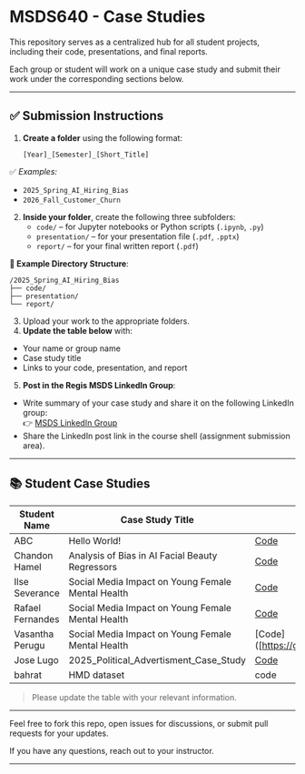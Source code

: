 # MSDS640 - Case Studies

This repository serves as a centralized hub for all student projects, including their code, presentations, and final reports.

Each group or student will work on a unique case study and submit their work under the corresponding sections below. 

---

## ✅ Submission Instructions

1. **Create a folder** using the following format:

   `[Year]_[Semester]_[Short_Title]`
   
✅ *Examples:*
- `2025_Spring_AI_Hiring_Bias`
- `2026_Fall_Customer_Churn`
  
2. **Inside your folder**, create the following three subfolders:
   - `code/` – for Jupyter notebooks or Python scripts (`.ipynb`, `.py`)
   - `presentation/` – for your presentation file (`.pdf`, `.pptx`)
   - `report/` – for your final written report (`.pdf`)

**📁 Example Directory Structure**:
```plaintext
/2025_Spring_AI_Hiring_Bias
├── code/
├── presentation/
└── report/
```

3. Upload your work to the appropriate folders.
4. **Update the table below** with:
- Your name or group name
- Case study title
- Links to your code, presentation, and report

5. **Post in the Regis MSDS LinkedIn Group**:
- Write summary of your case study and share it on the following LinkedIn group:  
  👉 [MSDS LinkedIn Group](https://www.linkedin.com/groups/12682252/)
- Share the LinkedIn post link in the course shell (assignment submission area).

---

## 📚 Student Case Studies

| Student Name | Case Study Title | Code | Presentation | Report |
|--------------|------------------|------|--------------|--------|
| ABC          | Hello World!     | [Code](link-to-code) | [Slides](link-to-presentation) | [Report](link-to-report) |
| Chandon Hamel| Analysis of Bias in AI Facial Beauty Regressors | [Code](2025_Spring_AI_Beauty_Bias/code) | [Slides](2025_Spring_AI_Beauty_Bias/presentation/final_presentation_hamel.pdf) | [Report](2025_Spring_AI_Beauty_Bias/report/BeautyBias_Hamel.pdf) |
| Ilse Severance| Social Media Impact on Young Female Mental Health | [Code](https://github.com/rscientist/msds640_caseStudy/tree/main/2025_Spring_Social_Media_Mental_Health/code) | [Slides](https://github.com/rscientist/msds640_caseStudy/blob/main/2025_Spring_Social_Media_Mental_Health/presentation/Social%20Media%20and%20Mental%20Health%20-%20Rafael%2C%20Vasantha%2C%20Ilse.pdf) | [Report](https://github.com/rscientist/msds640_caseStudy/blob/main/2025_Spring_Social_Media_Mental_Health/report/MSDS640_Case_Study_Ilse_Rafael_Vasantha.pdf) |
| Rafael Fernandes| Social Media Impact on Young Female Mental Health | [Code](https://github.com/rscientist/msds640_caseStudy/tree/main/2025_Spring_Social_Media_Mental_Health/code) | [Slides](https://github.com/rscientist/msds640_caseStudy/blob/main/2025_Spring_Social_Media_Mental_Health/presentation/Social%20Media%20and%20Mental%20Health%20-%20Rafael%2C%20Vasantha%2C%20Ilse.pdf) | [Report](https://github.com/rscientist/msds640_caseStudy/blob/main/2025_Spring_Social_Media_Mental_Health/report/MSDS640_Case_Study_Ilse_Rafael_Vasantha.pdf) |
| Vasantha Perugu| Social Media Impact on Young Female Mental Health | [Code]([https://github.com/rscientist/msds640_caseStudy/tree/main/2025_Spring_Social_Media_Mental_Health/code] | [Slides](https://github.com/rscientist/msds640_caseStudy/blob/main/2025_Spring_Social_Media_Mental_Health/presentation/Social%20Media%20and%20Mental%20Health%20-%20Rafael%2C%20Vasantha%2C%20Ilse.pdf) | [Report](https://github.com/rscientist/msds640_caseStudy/blob/main/2025_Spring_Social_Media_Mental_Health/report/MSDS640_Case_Study_Ilse_Rafael_Vasantha.pdf) |
| Jose Lugo| 2025_Political_Advertisment_Case_Study | [Code](https://github.com/lugojugs/msds640_caseStudy/tree/main/2025_Political_Advertisment_Case_Study/Code) | [Slides](https://github.com/lugojugs/msds640_caseStudy/tree/main/2025_Political_Advertisment_Case_Study/Presentation) | [Report](https://github.com/lugojugs/msds640_caseStudy/tree/main/2025_Political_Advertisment_Case_Study/Report) |
bahrat | HMD dataset| code | code | abc|


> Please update the table with your relevant information.

---

Feel free to fork this repo, open issues for discussions, or submit pull requests for your updates.

If you have any questions, reach out to your instructor.

---
